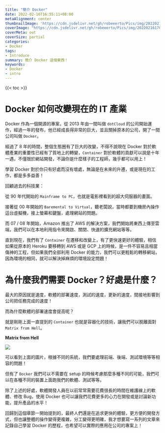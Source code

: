 ```yaml
---
title: "簡介 Docker"
date: 2022-02-16T16:55:11+08:00
metaAlignment: center
thumbnailImage: 'https://cdn.jsdelivr.net/gh/robeeerto/Pics/img/202202161656501.png'
coverImage: "https://cdn.jsdelivr.net/gh/robeeerto/Pics/img/202202161701887.jpg" 
coverMeta: out
coverSize: partial
categories:
- Docker
tags:
- Introduce
summary: 簡介 Docker 這個東西！
keywords:
- Docker
- intro
---
```


{{< toc >}}

# Docker 如何改變現在的 IT 產業

Docker 作為一個開源的專案，從 2013 年由一間叫做 `dotCloud` 的公司開始運作，經過一年的發布，他已經成長得非常的巨大，並且關掉原本的公司，開了一間公司叫做 `Docker`。

經過了 8 年的時間，整個生態圈有了巨大的改變，不得不說現在 Docker 對於軟體產業的重要性已經有了質地上的轉變，`Container` 對於軟體的貢獻可以說是十年一遇，不僅限於網站開發，不論你是什麼樣子的工程師，幾乎都可以用上！

學習 Docker 對於你只有好處而沒有壞處，無論是在未來的升遷，或是現在的工作，都是多多益善！

回顧過去的科技業：

從 90 年代開始的 `Mainframe to PC`，也就是電影裡看到的超大伺服器的畫面。

接著從 00 年開始的 `Baremental to Virtual`，聽老闆說，當時都要到機房內操作這台虛擬機，接上螢幕和鍵盤，處理網站的問題。

而 07 / 08 年開始，Amazon 推出了 AWS 的解決方案，我們開始將東西上傳至雲端，我們可以在本地利用指令來開啟、關閉、快速的擴充網站等等。

直到現在，我們有了 `Container` 在遷移和改變上，有了更快速更好的體驗，相信如果從原本的 Heroku 要移轉到 AWS 或是 GCP 上的時候，是一件不容易且相當傷神的工程，但如果我們全部利用 Docker 的能力，我們可以更輕鬆的轉移網站，因為環境的相同，就可以解決掉麻煩的環境設定問題！

# 為什麼我們需要 Docker？好處是什麼？

最大的原因就是速度，軟體的部署速度，測試的速度，更新的速度，間接地影響到公司把任務完成的速度！

而為什麼軟體的部署速度會提高呢？

就是剛剛上面一直提到的 `Container` 也就是容器化的技術，讓我們可以脫離面對 `Matrix from Hell`。

**Matrix from Hell**

![](https://cdn.jsdelivr.net/gh/robeeerto/Pics/img/202201210022071.png)

可以看到上面的圖片，根據不同的系統，我們要處理前端、後端、測試環境等等相容的問題！

但有了 `Docker` 我們可以不需要在 setup 的時候考慮那麼多種不同的可能，我們可以在各種不同的裝置上面跑我們的軟體、測試等等。

除了上述的好處，軟體開發人員在以前常常需要花費很長的時間在維護線上的軟體、修改 Bug，使用 Docker 也可以讓我們花費更多的心力在開發或是討論新功能，提升產品的水平！

回歸到這個章節一開始提到的，最終人們還是在追求更快的體驗，更方便的開發方式，但也讓整體的操作變得更複雜，分工變得更明確，我才想要寫一系列的文章來記錄自己學習 Docker 的歷程，也希望可以實際的應用在公司的專案上！